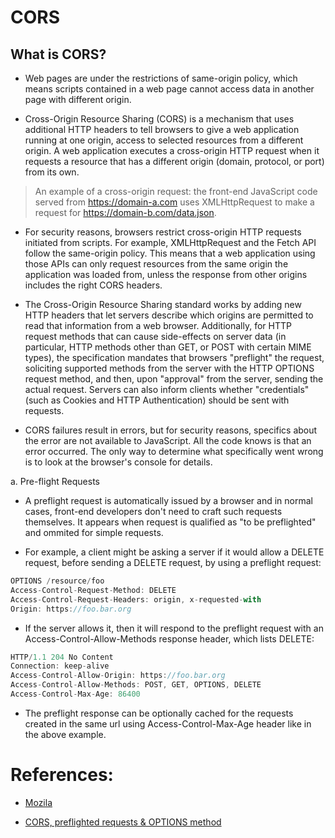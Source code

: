 # CORS

## What is CORS?

- Web pages are under the restrictions of same-origin policy, which means scripts contained in a web page cannot access data in another page with different origin. 

- Cross-Origin Resource Sharing (CORS) is a mechanism that uses additional HTTP headers to tell browsers to give a web application running at one origin, access to selected resources from a different origin. A web application executes a cross-origin HTTP request when it requests a resource that has a different origin (domain, protocol, or port) from its own.

> An example of a cross-origin request: the front-end JavaScript code served from https://domain-a.com uses XMLHttpRequest to make a request for https://domain-b.com/data.json.

- For security reasons, browsers restrict cross-origin HTTP requests initiated from scripts. For example, XMLHttpRequest and the Fetch API follow the same-origin policy. This means that a web application using those APIs can only request resources from the same origin the application was loaded from, unless the response from other origins includes the right CORS headers.

- The Cross-Origin Resource Sharing standard works by adding new HTTP headers that let servers describe which origins are permitted to read that information from a web browser. Additionally, for HTTP request methods that can cause side-effects on server data (in particular, HTTP methods other than GET, or POST with certain MIME types), the specification mandates that browsers "preflight" the request, soliciting supported methods from the server with the HTTP OPTIONS request method, and then, upon "approval" from the server, sending the actual request. Servers can also inform clients whether "credentials" (such as Cookies and HTTP Authentication) should be sent with requests.

- CORS failures result in errors, but for security reasons, specifics about the error are not available to JavaScript. All the code knows is that an error occurred. The only way to determine what specifically went wrong is to look at the browser's console for details.

a. Pre-flight Requests

- A preflight request is automatically issued by a browser and in normal cases, front-end developers don't need to craft such requests themselves. It appears when request is qualified as "to be preflighted" and ommited for simple requests.

- For example, a client might be asking a server if it would allow a DELETE request, before sending a DELETE request, by using a preflight request:

```javascript
OPTIONS /resource/foo 
Access-Control-Request-Method: DELETE 
Access-Control-Request-Headers: origin, x-requested-with
Origin: https://foo.bar.org
```
- If the server allows it, then it will respond to the preflight request with an Access-Control-Allow-Methods response header, which lists DELETE:

```javascript
HTTP/1.1 204 No Content
Connection: keep-alive
Access-Control-Allow-Origin: https://foo.bar.org
Access-Control-Allow-Methods: POST, GET, OPTIONS, DELETE
Access-Control-Max-Age: 86400
```
- The preflight response can be optionally cached for the requests created in the same url using Access-Control-Max-Age header like in the above example.

# References:

- [Mozila](https://developer.mozilla.org/en-US/docs/Web/HTTP/CORS)

- [CORS, preflighted requests & OPTIONS method ](https://dev.to/effingkay/cors-preflighted-requests--options-method-3024)
